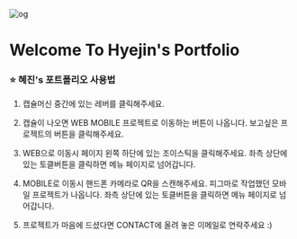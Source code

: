![og](https://github.com/BarbaraHwang/hyejin_hwang/assets/145205093/29e682cd-0975-4eb4-bcf0-51d71cfa0abd)


<h1>Welcome To Hyejin's Portfolio</h1>

<h3>⭐ 혜진's 포트폴리오 사용법</h3>


1. 캡슐머신 중간에 있는 레버를 클릭해주세요.

2. 캡슐이 나오면 WEB MOBILE 프로젝트로 이동하는 버튼이 나옵니다. 보고싶은 프로젝트의 버튼을 클릭해주세요.

3. WEB으로 이동시 페이지 왼쪽 하단에 있는 조이스틱을 클릭해주세요. 좌측 상단에 있는 토클버튼을 클릭하면 메뉴 페이지로 넘어갑니다.

4. MOBILE로 이동시 핸드폰 카메라로 QR을 스캔해주세요. 피그마로 작업했던 모바일 프로젝트가 나옵니다. 좌측 상단에 있는 토클버튼을 클릭하면 메뉴 페이지로 넘어갑니다.

5. 프로젝트가 마음에 드셨다면 CONTACT에 올려 놓은 이메일로 연락주세요 :)

